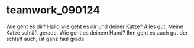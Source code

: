 # teamwork_090124
Wie geht es dir?
Hallo wie geht es dir und deiner Katze?
Alles gut. Meine Katze schläft gerade. 
Wie geht es deinem Hund?
Ihm geht es auch gut der schläft auch, ist ganz faul grade